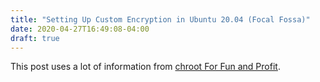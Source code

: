 ```yaml
---
title: "Setting Up Custom Encryption in Ubuntu 20.04 (Focal Fossa)"
date: 2020-04-27T16:49:08-04:00
draft: true
---
```


This post uses a lot of information from [chroot For Fun and Profit](/posts/chroot_for_fun_and_profit/).
